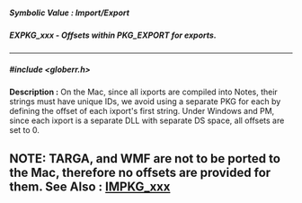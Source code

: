 ##### Symbolic Value : Import/Export
##### EXPKG_xxx - Offsets within PKG_EXPORT for exports.
---
##### #include <globerr.h>
**Description :**
On the Mac, since all ixports are compiled into Notes, their strings must have 
unique IDs, we avoid using a separate PKG for each by defining the offset of 
each ixport's first string.  Under Windows and PM, since each ixport is a 
separate DLL with separate DS space, all offsets are set to 0.

NOTE:  TARGA, and WMF are not to be ported to the Mac, therefore no offsets are 
provided for them.
**See Also :**
[IMPKG_xxx](D:/md_files/IMPKG_xxx.md)
---
